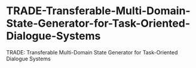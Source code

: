 # TRADE-Transferable-Multi-Domain-State-Generator-for-Task-Oriented-Dialogue-Systems
TRADE: Transferable Multi-Domain State Generator for Task-Oriented Dialogue Systems
